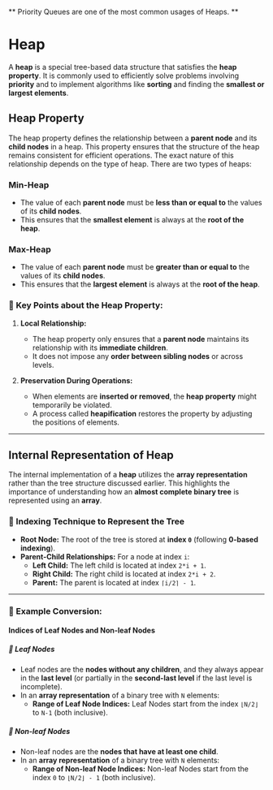 ** Priority Queues are one of the most common usages of Heaps. **

# Heap

A **heap** is a special tree-based data structure that satisfies the **heap property**. It is commonly used to efficiently solve problems involving **priority** and to implement algorithms like **sorting** and finding the **smallest or largest elements**.

## Heap Property

The heap property defines the relationship between a **parent node** and its **child nodes** in a heap. This property ensures that the structure of the heap remains consistent for efficient operations. The exact nature of this relationship depends on the type of heap. There are two types of heaps:

### Min-Heap
- The value of each **parent node** must be **less than or equal to** the values of its **child nodes**.
- This ensures that the **smallest element** is always at the **root of the heap**.

### Max-Heap
- The value of each **parent node** must be **greater than or equal to** the values of its **child nodes**.
- This ensures that the **largest element** is always at the **root of the heap**.

### 🔹 Key Points about the Heap Property:

1. **Local Relationship:**
   - The heap property only ensures that a **parent node** maintains its relationship with its **immediate children**.
   - It does not impose any **order between sibling nodes** or across levels.

2. **Preservation During Operations:**
   - When elements are **inserted or removed**, the **heap property** might temporarily be violated.
   - A process called **heapification** restores the property by adjusting the positions of elements.

---

## Internal Representation of Heap

The internal implementation of a **heap** utilizes the **array representation** rather than the tree structure discussed earlier. This highlights the importance of understanding how an **almost complete binary tree** is represented using an **array**.

### 📌 Indexing Technique to Represent the Tree

- **Root Node:** The root of the tree is stored at **index `0`** (following **0-based indexing**).
- **Parent-Child Relationships:** For a node at index `i`:
  - **Left Child:** The left child is located at index `2*i + 1`.
  - **Right Child:** The right child is located at index `2*i + 2`.
  - **Parent:** The parent is located at index `⌈i/2⌉ - 1`.

---

### 📌 Example Conversion:

#### Indices of **Leaf Nodes** and **Non-leaf Nodes**

##### 🍃 Leaf Nodes
- Leaf nodes are the **nodes without any children**, and they always appear in the **last level** (or partially in the **second-last level** if the last level is incomplete).
- In an **array representation** of a binary tree with `N` elements:
  - **Range of Leaf Node Indices:** Leaf Nodes start from the index `⌊N/2⌋` to `N-1` (both inclusive).

##### 🌳 Non-leaf Nodes
- Non-leaf nodes are the **nodes that have at least one child**.
- In an **array representation** of a binary tree with `N` elements:
  - **Range of Non-leaf Node Indices:** Non-leaf Nodes start from the index `0` to `⌊N/2⌋ - 1` (both inclusive).


